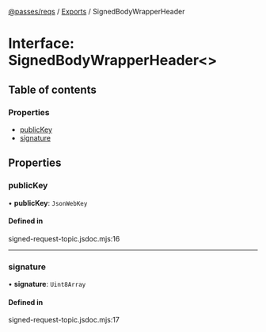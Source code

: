 [@passes/reqs](../README.md) / [Exports](../modules.md) / SignedBodyWrapperHeader

# Interface: SignedBodyWrapperHeader\<\>

## Table of contents

### Properties

- [publicKey](SignedBodyWrapperHeader.md#publickey)
- [signature](SignedBodyWrapperHeader.md#signature)

## Properties

### publicKey

• **publicKey**: `JsonWebKey`

#### Defined in

signed-request-topic.jsdoc.mjs:16

___

### signature

• **signature**: `Uint8Array`

#### Defined in

signed-request-topic.jsdoc.mjs:17
